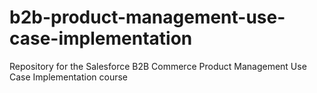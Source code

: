 # b2b-product-management-use-case-implementation
Repository for the Salesforce B2B Commerce Product Management Use Case Implementation course
